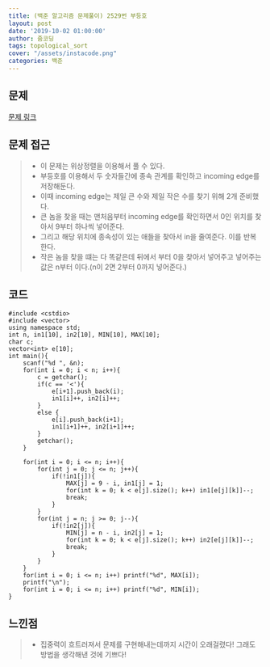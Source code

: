```yaml
---
title: (백준 알고리즘 문제풀이) 2529번 부등호
layout: post
date: '2019-10-02 01:00:00'
author: 줌코딩
tags: topological_sort
cover: "/assets/instacode.png"
categories: 백준
---
```


## 문제

[문제 링크](https://www.acmicpc.net/problem/2529)

## 문제 접근

>* 이 문제는 위상정렬을 이용해서 풀 수 있다.
>* 부등호를 이용해서 두 숫자들간에 종속 관계를 확인하고 incoming edge를 저장해둔다.
>* 이때 incoming edge는 제일 큰 수와 제일 작은 수를 찾기 위해 2개 준비했다.
>* 큰 놈을 찾을 때는 맨처음부터 incoming edge를 확인하면서 0인 위치를 찾아서 9부터 하나씩 넣어준다.
>* 그리고 해당 위치에 종속성이 있는 애들을 찾아서 in을 줄여준다. 이를 반복한다. 
>* 작은 놈을 찾을 떄는 다 똑같은데 뒤에서 부터 0을 찾아서 넣어주고 넣어주는 값은 n부터 이다.(n이 2면 2부터 0까지 넣어준다.)

## 코드

    #include <cstdio>
    #include <vector>
    using namespace std;
    int n, in1[10], in2[10], MIN[10], MAX[10];
    char c;
    vector<int> e[10];
    int main(){
        scanf("%d ", &n);
        for(int i = 0; i < n; i++){
            c = getchar();
            if(c == '<'){
                e[i+1].push_back(i);
                in1[i]++, in2[i]++;
            }
            else {
                e[i].push_back(i+1);
                in1[i+1]++, in2[i+1]++;
            }
            getchar();
        }
        
        for(int i = 0; i <= n; i++){
            for(int j = 0; j <= n; j++){
                if(!in1[j]){
                    MAX[j] = 9 - i, in1[j] = 1;
                    for(int k = 0; k < e[j].size(); k++) in1[e[j][k]]--;
                    break;
                }
            }
            for(int j = n; j >= 0; j--){
                if(!in2[j]){
                    MIN[j] = n - i, in2[j] = 1;
                    for(int k = 0; k < e[j].size(); k++) in2[e[j][k]]--;
                    break;
                }
            }
        }
        for(int i = 0; i <= n; i++) printf("%d", MAX[i]);
        printf("\n");
        for(int i = 0; i <= n; i++) printf("%d", MIN[i]);
    }

## 느낀점

>* 집중력이 흐트러져서 문제를 구현해내는데까지 시간이 오래걸렸다! 그래도 방법을 생각해낸 것에 기쁘다!
